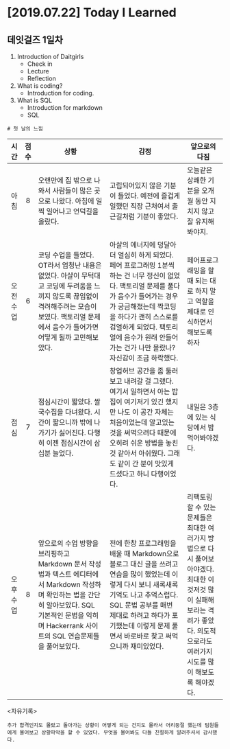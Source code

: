 # [2019.07.22] Today I Learned
## 데잇걸즈 1일차


1. Introduction of Daitgirls
    * Check in
    * Lecture
    * Reflection
2. What is coding?
    * Introduction for coding.
3. What is SQL
    * Introduction for markdown
    * SQL


`# 첫 날의 느낌`

|시간|점수|상황 | 감정 | 앞으로의 다짐|
|:---:|:---:|---|---|---|
|아침|8|오랜만에 집 밖으로 나와서 사람들이 많은 곳으로 나왔다. 아침에 일찍 일어나고 언덕길을 올랐다.|고립되어있지 않은 기분이 들었다. 예전에 즐겁게 일했던 직장 근처여서 출근길처럼 기분이 좋았다.|오늘같은 상쾌한 기분을 오개월 동안 지치지 않고 잘 유지해봐야지.|
|오전 수업|6|코딩 수업을 들었다. OT라서 엄청난 내용은 없었다. 아샬이 무턱대고 코딩에 두려움을 느끼지 않도록 끊임없이 격려해주려는 모습이 보였다. 팩토리얼 문제에서 음수가 들어가면 어떻게 될까 고민해보았다.|아샬의 에너지에 덩달아 더 열심히 하게 되었다. 페어 프로그래밍 1분씩 하는 건 너무 정신이 없었다. 팩토리얼 문제를 풀다가 음수가 들어가는 경우가 궁금해졌는데 짝코딩을 하다가 괜히 스스로를 검열하게 되었다. 팩토리얼에 음수가 원래 안들어가는 건가 나만 몰랐나? 자신감이 조금 하락했다.|페어프로그래밍을 할 때 되는 대로 하지 말고 역할을 제대로 인식하면서 해보도록 하자|
|점심|7|점심시간이 짧았다. 쌀국수집을 다녀왔다. 시간이 짧으니까 밖에 나가기가 싫어진다. 다행히 이젠 점심시간이 삼십분 늘었다.|창업허브 공간을 좀 둘러보고 내려갈 걸 그랬다. 여기서 일하면서 아는 밥집이 여기저기 있긴 했지만 나도 이 공간 자체는 처음이었는데 알고있는 것을 써먹으려다 때문에 오히려 쉬운 방법을 놓친 것 같아서 아쉬웠다. 그래도 같이 간 분이 맛있게 드셨다고 하니 다행이었다.|내일은 3층에 있는 식당에서 밥 먹어봐야겠다.|
|오후 수업|8|앞으로의 수업 방향을 브리핑하고 Markdown 문서 작성법과 텍스트 에디터에서 Markdown 작성하며 확인하는 법을 간단히 알아보았다. SQL 기본적인 문법을 익히며 Hackerrank 사이트의 SQL 연습문제들을 풀어보았다.|전에 한창 프로그래밍을 배울 때 Markdown으로 블로그 대신 글을 쓰려고 연습을 많이 했었는데 이렇게 다시 보니 새록새록 기억도 나고 추억스럽다. SQL 문법 공부를 매번 제대로 하려고 하다가 포기했는데 이렇게 문제 풀면서 바로바로 찾고 써먹으니까 재미있었다.|리팩토링 할 수 있는 문제들은 최대한 여러가지 방법으로 다시 풀어보아야겠다. 최대한 이것저것 많이 실패해보라는 격려가 좋았다. 의도적으로라도 여러가지 시도를 많이 해보도록 해야겠다.|


<자유기록>

    추가 합격인지도 몰랐고 돌아가는 상황이 어떻게 되는 건지도 몰라서 어리둥절 했는데 팀원들에게 물어보고 상황파악을 할 수 있었다. 무엇을 물어봐도 다들 친절하게 알려주셔서 감사했다.